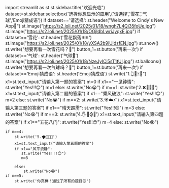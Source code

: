 import streamlit as st
st.sidebar.title("欢迎光临")
dataset=st.sidebar.selectbox('选择你想显示的应用',('请选择','雪花','气球','Emoji猜成语'))
if dataset=='请选择':
    st.header("Welcome to Cindy's New App👋")
    st.image("https://s2.loli.net/2025/01/18/wngh7L4Qi35foUe.jpg")
    st.image("https://s2.loli.net/2025/01/18/OGjIdbLwriJyqxE.jpg")
if dataset=='雪花':
    st.header('雪花飘落❄❄')
    st.image("https://s2.loli.net/2025/01/18/yXSA2b9iUldsfEN.jpg")
    st.snow()
    st.write("想要再看一次雪花吗？🥰")
    button_1=st.button('再来一次')
if dataset=='气球':
    st.header('气球🎈')
    st.image("https://s2.loli.net/2025/01/18/NzeJyICi5sT1tUl.jpg")
    st.balloons()
    st.write("想要再看一次气球吗？🥰")
    button_1=st.button('再来一次')
if dataset=='Emoji猜成语':
    st.header('Emoji猜成语')
    st.write("1.👆🚀🀄💑")
    x1=st.text_input("请输入第一题的答案")
    m=0
    if x1=="一见钟情":
        st.write("Yes!!!😊")
        m=1
    else:
        st.write("No😭")
    if m==1:
        st.write('2.✖💨💔🌊')
        x1=st.text_input("请输入第二题的答案")
        if x1=="乘风破浪":
           st.write("Yes!!!😊")
           m=2
        else:
            st.write("No😭")
    if m==2:
        st.write('3.☀️☁️⚡')
        x1=st.text_input("请输入第三题的答案")
        if x1=="晴天霹雳":
           st.write("Yes!!!😊")
           m=3
        else:
            st.write("No😭")
    if m==3:
        st.write('4.🖐🌸⌚🚪')
        x1=st.text_input("请输入第四题的答案")
        if x1=="五花八门":
           st.write("Yes!!!😊")
           m=4
        else:
            st.write("No😭")
           
    if m==4:
        st.write('5.🌪️🍼🌊🐳')
        x1=st.text_input("请输入第五题的答案")
        if x1=="风平浪静":
           st.write("Yes!!!😊")
           m=5
           
        else:
            st.write("No😭")
    if m==5:
        st.write('你真棒！通过了所有的题目😉')
              
